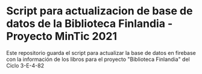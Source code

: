 ﻿# Script para actualizacion de base de datos de la Biblioteca Finlandia - Proyecto MinTic 2021
Este repositorio guarda el script para actualizar la base de datos en firebase con la información de los libros para el proyecto "Biblioteca Finlandia" del Ciclo 3-E-4-82
